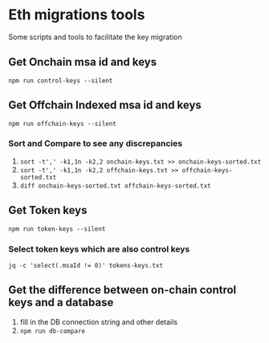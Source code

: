 # Eth migrations tools
Some scripts and tools to facilitate the key migration

## Get Onchain msa id and keys
`npm run control-keys --silent`


## Get Offchain Indexed msa id and keys
`npm run offchain-keys --silent`

### Sort and Compare to see any discrepancies
1. `sort -t',' -k1,1n -k2,2 onchain-keys.txt >> onchain-keys-sorted.txt`
2. `sort -t',' -k1,1n -k2,2 offchain-keys.txt >> offchain-keys-sorted.txt`
3. `diff onchain-keys-sorted.txt offchain-keys-sorted.txt`

## Get Token keys
`npm run token-keys --silent`

### Select token keys which are also control keys
`jq -c 'select(.msaId != 0)' tokens-keys.txt`

## Get the difference between on-chain control keys and a database
1.  fill in the DB connection string and other details
2. `npm run db-compare`
